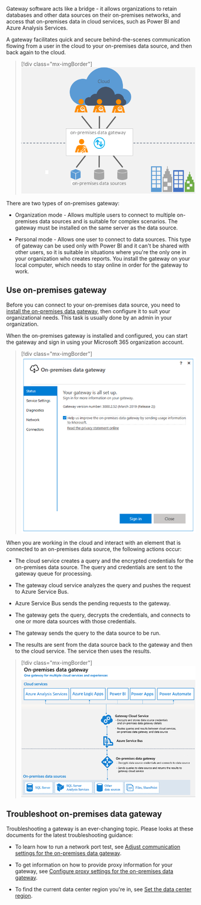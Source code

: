 Gateway software acts like a bridge - it allows organizations to retain databases and other data sources on their on-premises networks, and access that on-premises data in cloud services, such as Power BI and Azure Analysis Services.

A gateway facilitates quick and secure behind-the-scenes communication flowing from a user in the cloud to your on-premises data source, and then back again to the cloud.

> [!div class="mx-imgBorder"]
> [![Overview of gateway](../media/4-overview-gateway-ss.png)](../media/4-overview-gateway-ss.png#lightbox)

There are two types of on-premises gateway:

-   Organization mode - Allows multiple users to connect to multiple on-premises data sources and is suitable for complex scenarios. The gateway must be installed on the same server as the data source.

-   Personal mode - Allows one user to connect to data sources. This type of gateway can be used only with Power BI and it can't be shared with other users, so it is suitable in situations where you're the only one in your organization who creates reports. You install the gateway on your local computer, which needs to stay online in order for the gateway to work.

## Use on-premises gateway

Before you can connect to your on-premises data source, you need to [install the on-premises data gateway](https://docs.microsoft.com/data-integration/gateway/service-gateway-install/?azure-portal=true), then configure it to suit your organizational needs. This task is usually done by an admin in your organization.

When the on-premises gateway is installed and configured, you can start the gateway and sign in using your Microsoft 365 organization account.

> [!div class="mx-imgBorder"]
> [![Sign in to gateway](../media/4-sign-in-gateway-ss.png)](../media/4-sign-in-gateway-ss.png#lightbox)

When you are working in the cloud and interact with an element that is connected to an on-premises data source, the following actions occur:

-   The cloud service creates a query and the encrypted credentials for the on-premises data source. The query and credentials are sent to the gateway queue for processing.

-   The gateway cloud service analyzes the query and pushes the request to Azure Service Bus.

-   Azure Service Bus sends the pending requests to the gateway.

-   The gateway gets the query, decrypts the credentials, and connects to one or more data sources with those credentials.

-   The gateway sends the query to the data source to be run.

-   The results are sent from the data source back to the gateway and then to the cloud service. The service then uses the results.

> [!div class="mx-imgBorder"]
> [![How gateway works](../media/4-how-gateway-works-ss.png)](../media/4-how-gateway-works-ss.png#lightbox)

## Troubleshoot on-premises data gateway

Troubleshooting a gateway is an ever-changing topic. Please looks at these documents for the latest troubleshooting guidance:

-   To learn how to run a network port test, see [Adjust communication settings for the on-premises data gateway](https://docs.microsoft.com/data-integration/gateway/service-gateway-communication#network-ports-test/?azure-portal=true).

-   To get information on how to provide proxy information for your gateway, see [Configure proxy settings for the on-premises data gateway](https://docs.microsoft.com/data-integration/gateway/service-gateway-proxy/?azure-portal=true).

-   To find the current data center region you're in, see [Set the data center region](https://docs.microsoft.com/data-integration/gateway/service-gateway-data-region/?azure-portal=true).
